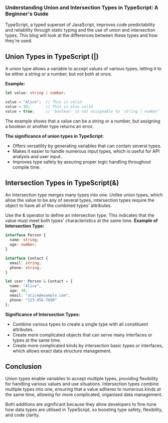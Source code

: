 ### Understanding Union and Intersection Types in TypeScript: A Beginner's Guide

TypeScript, a typed superset of JavaScript, improves code predictability and reliability through static typing and the use of union and intersection types. This blog will look at the differences between these types and how they're used.

## Union Types in TypeScript (|)

A union type allows a variable to accept values of various types, letting it to be either a string or a number, but not both at once.

**Example:**

```Typescript
let value: string | number;

value = "Alice";  // This is valid
value = 30;       // This is also valid
value = true;     // 'boolean' is not assignable to 'string | number'
```

The example shows that a value can be a string or a number, but assigning a boolean or another type returns an error.

**The significance of union types in TypeScript:**

- Offers versatility by generating variables that can contain several types.
- Makes it easier to handle numerous input types, which is useful for API analysis and user input.
- Improves type safety by assuring proper logic handling throughout compile time.

## Intersection Types in TypeScript(&)

An intersection type merges many types into one. Unlike union types, which allow the value to be any of several types, intersection types require the object to have all of the combined types' attributes.

Use the & operator to define an intersection type. This indicates that the value must meet both types' characteristics at the same time.
**Example of Intersection Type:**

```Typescript
interface Person {
  name: string;
  age: number;
}

interface Contact {
  email: string;
  phone: string;
}

let user: Person & Contact = {
  name: "Alice",
  age: 30,
  email: "alice@example.com",
  phone: "123-456-7890"
};
```

**Significance of Intersection Types:**

- Combine various types to create a single type with all constituent attributes.
- Create more complicated objects that can serve many interfaces or types at the same time.
- Create more complicated kinds by intersection basic types or interfaces, which allows exact data structure management.

## Conclusion

Union types enable variables to accept multiple types, providing flexibility for handling various values and use situations. Intersection types combine multiple types into one, ensuring that a value adheres to numerous kinds at the same time, allowing for more complicated, organised data management.

Both additions are significant because they allow developers to fine-tune how data types are utilised in TypeScript, so boosting type safety, flexibility, and code clarity.
